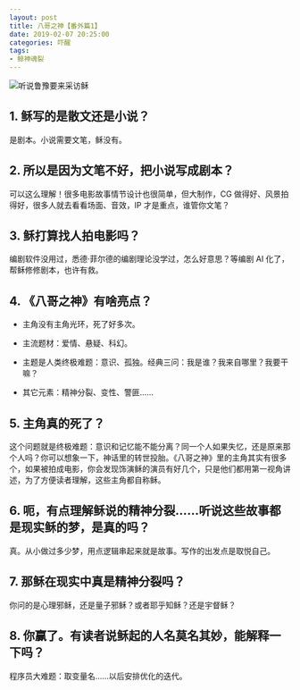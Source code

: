 ```yaml
---
layout: post
title: 八哥之神【番外篇1】
date: 2019-02-07 20:25:00
categories: 吓醒
tags:
- 鲸神魂裂
---
```

![听说鲁豫要来采访稣](/images/2019/20190207-luyu.jpg)

## 1. 稣写的是散文还是小说？

是剧本。小说需要文笔，稣没有。

## 2. 所以是因为文笔不好，把小说写成剧本？

可以这么理解！很多电影故事情节设计也很简单，但大制作，CG 做得好、风景拍得好，很多人就去看看场面、音效，IP 才是重点，谁管你文笔？

## 3. 稣打算找人拍电影吗？

编剧软件没用过，悉德·菲尔德的编剧理论没学过，怎么好意思？等编剧 AI 化了，帮稣修修剧本，也许有救。

## 4. 《八哥之神》有啥亮点？

- 主角没有主角光环，死了好多次。

- 主流题材：爱情、悬疑、科幻。

- 主题是人类终极难题：意识、孤独。经典三问：我是谁？我来自哪里？我要干嘛？

- 其它元素：精神分裂、变性、警匪……

## 5. 主角真的死了？

这个问题就是终极难题：意识和记忆能不能分离？同一个人如果失忆，还是原来那个人吗？你可以想象一下，神话里的转世投胎。《八哥之神》里的主角其实有很多个，如果被拍成电影，你会发现饰演稣的演员有好几个，只是他们都用第一视角讲述，为了方便读者理解，这些主角都自称稣。

## 6. 呃，有点理解稣说的精神分裂……听说这些故事都是现实稣的梦，是真的吗？

真。从小做过多少梦，用点逻辑串起来就是故事。写作的出发点是取悦自己。

## 7. 那稣在现实中真是精神分裂吗？

你问的是心理邪稣，还是量子邪稣？或者耶乎知稣？还是宇督稣？

## 8. 你赢了。有读者说稣起的人名莫名其妙，能解释一下吗？

程序员大难题：取变量名……以后安排优化的迭代。
